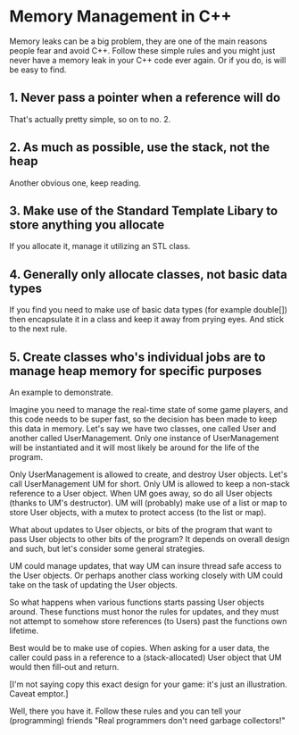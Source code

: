# Memory Management in C++

Memory leaks can be a big problem, they are one of the main reasons people fear and avoid C++. Follow these simple rules and you might just never have a memory leak in your C++ code ever again. Or if you do, is will be easy to find.

## 1. Never pass a pointer when a reference will do
That's actually pretty simple, so on to no. 2.
## 2. As much as possible, use the stack, not the heap
Another obvious one, keep reading.
## 3. Make use of the Standard Template Libary to store anything you allocate
If you allocate it, manage it utilizing an STL class.
## 4. Generally only allocate classes, not basic data types
If you find you need to make use of basic data types (for example double[]) then encapsulate it in a class and keep it away from prying eyes. And stick to the next rule.
## 5. Create classes who's individual jobs are to manage heap memory for specific purposes
An example to demonstrate.

Imagine you need to manage the real-time state of some game players, and this code needs to be super fast, so the decision has been made to keep this data in memory. Let's say we have two classes, one called User and another called UserManagement. Only one instance of UserManagement will be instantiated and it will most likely be around for the life of the program. 

Only UserManagement is allowed to create, and destroy User objects. Let's call UserManagement UM for short. Only UM is allowed to keep a non-stack reference to a User object. When UM goes away, so do all User objects (thanks to UM's destructor). UM will (probably) make use of a list or map to store User objects, with a mutex to protect access (to the list or map).

What about updates to User objects, or bits of the program that want to pass User objects to other bits of the program? It depends on overall design and such, but let's consider some general strategies.

UM could manage updates, that way UM can insure thread safe access to the User objects. Or perhaps another class working closely with UM could take on the task of updating the User objects.

So what happens when various functions starts passing User objects around. These functions must honor the rules for updates, and they must not attempt to somehow store references (to Users) past the functions own lifetime.

Best would be to make use of copies. When asking for a user data, the caller could pass in a reference to a (stack-allocated) User object that UM would then fill-out and return.

[I'm not saying copy this exact design for your game: it's just an illustration. Caveat emptor.]

Well, there you have it. Follow these rules and you can tell your (programming) friends "Real programmers don't need garbage collectors!"
